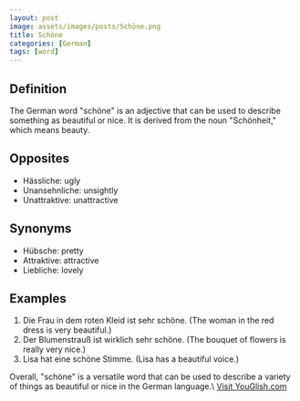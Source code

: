 ```yaml
---
layout: post
image: assets/images/posts/Schöne.png
title: Schöne
categories: [German]
tags: [word]
---
```


## Definition
The German word "schöne" is an adjective that can be used to describe something as beautiful or nice. It is derived from the noun "Schönheit," which means beauty. 

## Opposites
- Hässliche: ugly
- Unansehnliche: unsightly
- Unattraktive: unattractive

## Synonyms
- Hübsche: pretty
- Attraktive: attractive
- Liebliche: lovely

## Examples
1. Die Frau in dem roten Kleid ist sehr schöne. (The woman in the red dress is very beautiful.)
2. Der Blumenstrauß ist wirklich sehr schöne. (The bouquet of flowers is really very nice.)
3. Lisa hat eine schöne Stimme. (Lisa has a beautiful voice.)

Overall, "schöne" is a versatile word that can be used to describe a variety of things as beautiful or nice in the German language.\ <a id="yg-widget-0" class="youglish-widget" data-query="Schöne" data-lang="german" data-components="8412" data-auto-start="0" data-bkg-color="theme_light" data-title="How%20to%20pronounce%20Schöne%20in%20German"  rel="nofollow" href="https://youglish.com">Visit YouGlish.com</a><script async src="https://youglish.com/public/emb/widget.js" charset="utf-8"></script>